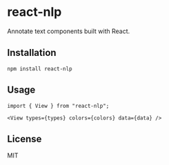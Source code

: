 # react-nlp

Annotate text components built with React.

## Installation

```
npm install react-nlp
```

## Usage

```
import { View } from "react-nlp";
```

```
<View types={types} colors={colors} data={data} />
```

## License

MIT
